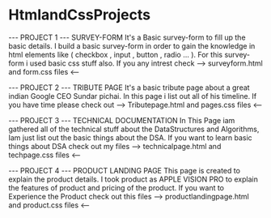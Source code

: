 # HtmlandCssProjects

--- PROJECT 1 ---
    SURVEY-FORM 
It's a Basic survey-form to fill up the basic details. I build a basic survey-form in order to gain the knowledge in html elements like ( checkbox , input , button , radio ... ).
For this survey-form i used basic css stuff also.
If you any intrest  check  -->   surveyform.html  and form.css files  <--

--- PROJECT 2 ---
    TRIBUTE PAGE 
It's a basic tribute page about a great indian Google CEO Sundar pichai. In this page i list out all of his timeline.
If you have time please check out --> Tributepage.html and pages.css files <--

--- PROJECT 3 ---
    TECHNICAL DOCUMENTATION
In This Page iam gathered all of the technical stuff about the DataStructures and Algorithms, Iam just list out the basic things about the DSA.
If you want to learn basic things about DSA check out my files --> technicalpage.html and techpage.css files <--

--- PROJECT 4 ---
    PRODUCT LANDING PAGE
This page is created to explain the product details. I took product as APPLE VISION PRO to explain the features of product and pricing of the product.
If you want to Experience the Product check out this files --> productlandingpage.html and product.css files <--
